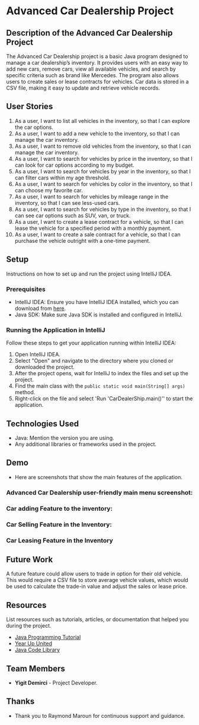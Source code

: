 # Advanced Car Dealership Project

## Description of the Advanced Car Dealership Project

The Advanced Car Dealership project is a basic Java program designed to manage a car dealership’s inventory.
It provides users with an easy way to add new cars, remove cars, view all available vehicles,
and search by specific criteria such as brand like Mercedes.
The program also allows users to create sales or lease contracts for vehicles.
Car data is stored in a CSV file, making it easy to update and retrieve vehicle records.


## User Stories


1. As a user, I want to list all vehicles in the inventory, so that I can explore the car options.
2. As a user, I want to add a new vehicle to the inventory, so that I can manage the car inventory.
3. As a user, I want to remove old vehicles from the inventory, so that I can manage the car inventory.
4. As a user, I want to search for vehicles by price in the inventory, so that I can look for car options according to my budget.
5. As a user, I want to search for vehicles by year in the inventory, so that I can filter cars within my age threshold.
6. As a user, I want to search for vehicles by color in the inventory, so that I can choose my favorite car.
7. As a user, I want to search for vehicles by mileage range in the inventory, so that I can see less-used cars.
8. As a user, I want to search for vehicles by type in the inventory, so that I can see car options such as SUV, van, or truck.
9. As a user, I want to create a lease contract for a vehicle, so that I can lease the vehicle for a specified period with a monthly payment. 
10. As a user, I want to create a sale contract for a vehicle, so that I can purchase the vehicle outright with a one-time payment.
## Setup

Instructions on how to set up and run the project using IntelliJ IDEA.

### Prerequisites

- IntelliJ IDEA: Ensure you have IntelliJ IDEA installed, which you can download from [here](https://www.jetbrains.com/idea/download/).
- Java SDK: Make sure Java SDK is installed and configured in IntelliJ.

### Running the Application in IntelliJ

Follow these steps to get your application running within IntelliJ IDEA:

1. Open IntelliJ IDEA.
2. Select "Open" and navigate to the directory where you cloned or downloaded the project.
3. After the project opens, wait for IntelliJ to index the files and set up the project.
4. Find the main class with the `public static void main(String[] args)` method.
5. Right-click on the file and select 'Run 'CarDealerShip.main()'' to start the application.

## Technologies Used

- Java: Mention the version you are using.
- Any additional libraries or frameworks used in the project.

## Demo

- Here are screenshots that show the main features of the application.

### Advanced Car Dealership user-friendly main menu screenshot:

### Car adding Feature to the inventory:


### Car Selling Feature in the Inventory:


### Car Leasing Feature in the Inventory



## Future Work

A future feature could allow users to trade in option for their old vehicle. This would require a CSV file to store average vehicle values,
which would be used to calculate the trade-in value and adjust the sales or lease price.


## Resources

List resources such as tutorials, articles, or documentation that helped you during the project.

- [Java Programming Tutorial](https://www.w3schools.com/java)
- [Year Up United](https://yearup.brightspace.com/d2l/home/8605)
- [Java Code Library](https://www.baeldung.com/java-current-month-start-date#:~:text=Using%20the%20LocalDate%20Class,date%20with%20the%20day%20altered.)

## Team Members

- **Yigit Demirci** - Project Developer.


## Thanks

- Thank you to Raymond Maroun for continuous support and guidance.
